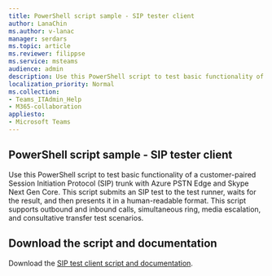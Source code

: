 ```yaml
---
title: PowerShell script sample - SIP tester client 
author: LanaChin
ms.author: v-lanac
manager: serdars
ms.topic: article
ms.reviewer: filippse
ms.service: msteams
audience: admin
description: Use this PowerShell script to test basic functionality of a customer-paired SIP trunk with Azure PSTN Edge and Skype Next Gen Core.
localization_priority: Normal
ms.collection: 
- Teams_ITAdmin_Help
- M365-collaboration
appliesto: 
- Microsoft Teams
---
```


PowerShell script sample - SIP tester client
-------------------------------------------------------------------------

Use this PowerShell script to test basic functionality of a customer-paired Session Initiation Protocol (SIP) trunk with Azure PSTN Edge and Skype Next Gen Core. This script submits an SIP test to the test runner, waits for the result, and then presents it in a human-readable format. This script supports outbound and inbound calls, simultaneous ring, media escalation, and consultative transfer test scenarios.

## Download the script and documentation

Download the [SIP test client script and documentation](https://github.com/MicrosoftDocs/OfficeDocs-SkypeForBusiness/blob/live/Teams/downloads/sip-tester-client/siptesterclient.zip?raw=true).